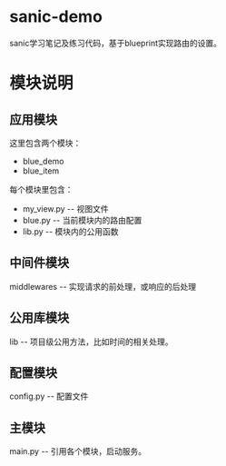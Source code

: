 # sanic-demo
sanic学习笔记及练习代码，基于blueprint实现路由的设置。

# 模块说明

## 应用模块
这里包含两个模块：
* blue_demo 
* blue_item

每个模块里包含：
* my_view.py -- 视图文件
* blue.py -- 当前模块内的路由配置
* lib.py -- 模块内的公用函数

## 中间件模块
middlewares -- 实现请求的前处理，或响应的后处理

## 公用库模块
lib -- 项目级公用方法，比如时间的相关处理。

## 配置模块
config.py -- 配置文件 

## 主模块

main.py -- 引用各个模块，启动服务。

